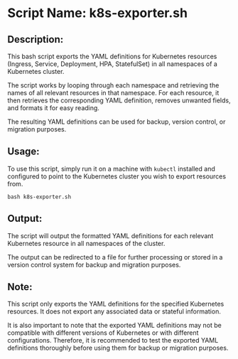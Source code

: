 # Script Name: k8s-exporter.sh

## Description:

This bash script exports the YAML definitions for Kubernetes resources (Ingress, Service, Deployment, HPA, StatefulSet) in all namespaces of a Kubernetes cluster. 

The script works by looping through each namespace and retrieving the names of all relevant resources in that namespace. For each resource, it then retrieves the corresponding YAML definition, removes unwanted fields, and formats it for easy reading. 

The resulting YAML definitions can be used for backup, version control, or migration purposes. 

## Usage:

To use this script, simply run it on a machine with `kubectl` installed and configured to point to the Kubernetes cluster you wish to export resources from. 

```
bash k8s-exporter.sh
```

## Output:

The script will output the formatted YAML definitions for each relevant Kubernetes resource in all namespaces of the cluster. 

The output can be redirected to a file for further processing or stored in a version control system for backup and migration purposes. 

## Note:

This script only exports the YAML definitions for the specified Kubernetes resources. It does not export any associated data or stateful information. 

It is also important to note that the exported YAML definitions may not be compatible with different versions of Kubernetes or with different configurations. Therefore, it is recommended to test the exported YAML definitions thoroughly before using them for backup or migration purposes.

